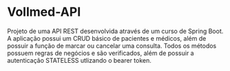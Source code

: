 # Vollmed-API
Projeto de uma API REST desenvolvida através de um curso de Spring Boot. A aplicação possui um CRUD básico de pacientes e médicos, além de possuir a função de marcar ou cancelar uma consulta. Todos os métodos possuem regras de negócios e são verificados, além de possuir a autenticação STATELESS utlizando o bearer token.
